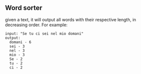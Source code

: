 ## Word sorter
given a text, it will output all words with their respective length, in
decreasing order. For example:

```
input: "Se tu ci sei nel mio domani"
output:
  domani - 6
  sei - 3
  nel - 3
  mio - 3
  Se - 2
  tu - 2
  ci - 2
```
